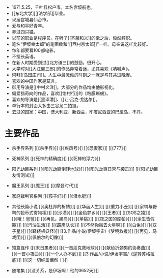 - 1971.5.25，千叶县松户市。本名宫坂航也。
- [[东北大学]][[法学部]]毕业。
- 现居宫城县仙台市。
- 爱与和平好青年。
- 养过四只猫。
- 以前的职业是程序员。在听了[[齐藤和义]]的歌之后，毅然辞职。
- 笔名“伊坂幸太郎”的笔画数和“[[西村京太郎]]”一样。母亲说这样比较好。
- 每年都要看100部电影。
- 不擅长英语。
- 在新人时期受到过[[北方谦三]]的鼓励，很开心。
- 大学时对[[大江健三郎]]的作品异常着迷，尤其喜欢《呐喊声》。
- 崇拜[[岛田庄司]]。人生中最激动的时刻之一就是与其共进晚餐。
- 喜欢的中国作家是莫言。
- 御用导演是[[中村义洋]]。大部分的作品均由他影视化。
- 偏爱猎奇向的作品，喜欢[[饴村行]]的《粘膜蜥蜴》。
- 喜欢的导演是[[黑泽清]]、[[让·吕克·戈达尔]]。
- 单行本的封面大多由三谷龙二拍摄。
- 去过的国家：中国，澳大利亚，新西兰，印度尼西亚的巴厘岛，不丹。
# 主要作品

- 杀手界系列
[[《杀手界》]]
[[《疾风号》]]
[[《恐妻家》]]
[[《777》]]

- 死神系列
[[《死神的精确度》]]
[[《死神的浮力》]]

- 阳光劫匪系列
[[《阳光劫匪倒转地球》]]
[[《阳光劫匪日常与袭击》]]
[[《阳光劫匪友情测试》]]

- 魔王系列
[[《魔王》]]
[[《摩登时代》]]

- 家庭裁判官系列
[[《孩子们》]]
[[《潜水艇》]]

- 其他长篇小说
[[《奥杜邦的祈祷》]]
[[《华丽人生》]]
[[《重力小丑》]]
[[《家鸭与野鸭的投币式寄物柜》]]
[[《沙漠》]]
[[《金色梦乡》]]
[[《王者》]]
[[《SOS之猿》]]
[[《哦！爸爸》]]
[[《再见，黑鸟》]]
[[《单挑》]]
[[《夜之国的库帕》]]
[[《余生皆假期》]]
[[《汽油生活》]]
[[《霹雳队长》]]
[[《不然你搬去火星啊》]]
[[《白兔》]]
[[《双子星》]]
[[《跷跷板妖怪》]]
[[3.作品/小说/伊坂宇宙/《梦境救援》]]
[[《再见，马戏团》]]
[[《佩伯尔的幻像》]]

- 短篇连作
[[《末日愚者》]]
[[《一首朋克救地球》]]
[[《献给折颈男的协奏曲》]]
[[《一首小夜曲》]]
[[《一个人办不到》]]
[[3.作品/小说/伊坂宇宙/《逆转苏格拉底》]]
[[《这一切纯属偶然！》]]

- 随笔集
[[《没关系，是伊坂啊！他的3652天》]]
